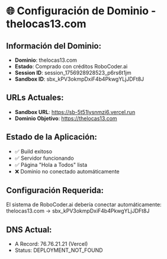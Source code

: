 # 🌐 Configuración de Dominio - thelocas13.com

## Información del Dominio:
- **Dominio**: thelocas13.com
- **Estado**: Comprado con créditos RoboCoder.ai
- **Session ID**: session_1756928928523_p6rs6t1jm
- **Sandbox ID**: sbx_kPV3okmpDxiF4b4PkwgYLjJDFt8J

## URLs Actuales:
- **Sandbox URL**: https://sb-5t51lysnmzi6.vercel.run
- **Dominio Objetivo**: https://thelocas13.com

## Estado de la Aplicación:
- ✅ Build exitoso
- ✅ Servidor funcionando 
- ✅ Página "Hola a Todos" lista
- ❌ Dominio no conectado automáticamente

## Configuración Requerida:
El sistema de RoboCoder.ai debería conectar automáticamente:
thelocas13.com → sbx_kPV3okmpDxiF4b4PkwgYLjJDFt8J

## DNS Actual:
- A Record: 76.76.21.21 (Vercel)
- Status: DEPLOYMENT_NOT_FOUND